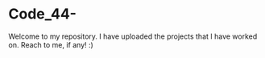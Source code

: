 # Code_44-
Welcome to my repository. I have uploaded the projects that I have worked on. Reach to me, if any! :)
